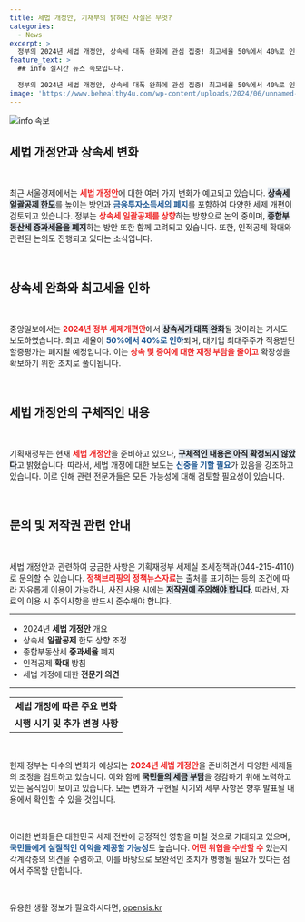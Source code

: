 ```yaml
---
title: 세법 개정안, 기재부의 밝혀진 사실은 무엇?
categories:
  - News
excerpt: >
  정부의 2024년 세법 개정안, 상속세 대폭 완화에 관심 집중! 최고세율 50%에서 40%로 인하, 다주택자 중과세 폐지 방안도 검토 중. 진짜 변화의 시작? 클릭하고 확인하세요!
feature_text: >
  ## info 실시간 뉴스 속보입니다.

  정부의 2024년 세법 개정안, 상속세 대폭 완화에 관심 집중! 최고세율 50%에서 40%로 인하, 다주택자 중과세 폐지 방안도 검토 중. 진짜 변화의 시작? 클릭하고 확인하세요!
image: 'https://www.behealthy4u.com/wp-content/uploads/2024/06/unnamed-file.png'
---
```


<p><img src="https://www.behealthy4u.com/wp-content/uploads/2024/06/unnamed-file.png" alt="info 속보" /></p>

<h2 data-ke-size="size26">세법 개정안과 상속세 변화</h2>

<p data-ke-size="size16">&nbsp;</p>

<p data-ke-size="size16">최근 서울경제에서는 <b><span style="color: #ee2323;">세법 개정안</span></b>에 대한 여러 가지 변화가 예고되고 있습니다. <b><span style="background-color: #21538527;">상속세 일괄공제 한도</span></b>를 높이는 방안과 <b><span style="color: #1a5490;">금융투자소득세의 폐지</span></b>를 포함하여 다양한 세제 개편이 검토되고 있습니다. 정부는 <b><span style="color: #ee2323;">상속세 일괄공제를 상향</span></b>하는 방향으로 논의 중이며, <b><span style="background-color: #21538527;">종합부동산세 중과세율을 폐지</span></b>하는 방안 또한 함께 고려되고 있습니다. 또한, 인적공제 확대와 관련된 논의도 진행되고 있다는 소식입니다.</p>

<p data-ke-size="size16">&nbsp;</p>

<h2 data-ke-size="size26">상속세 완화와 최고세율 인하</h2>

<p data-ke-size="size16">&nbsp;</p>

<p data-ke-size="size16">중앙일보에서는 <b><span style="color: #ee2323;">2024년 정부 세제개편안</span></b>에서 <b><span style="background-color: #21538527;">상속세가 대폭 완화</span></b>될 것이라는 기사도 보도하였습니다. 최고 세율이 <b><span style="color: #1a5490;">50%에서 40%로 인하</span></b>되며, 대기업 최대주주가 적용받던 할증평가는 폐지될 예정입니다. 이는 <b><span style="color: #ee2323;">상속 및 증여에 대한 재정 부담을 줄이고</span></b> 확장성을 확보하기 위한 조치로 풀이됩니다.</p>

<p data-ke-size="size16">&nbsp;</p>

<h2 data-ke-size="size26">세법 개정안의 구체적인 내용</h2>

<p data-ke-size="size16">&nbsp;</p>

<p data-ke-size="size16">기획재정부는 현재 <b><span style="color: #ee2323;">세법 개정안</span></b>을 준비하고 있으나, <b><span style="background-color: #21538527;">구체적인 내용은 아직 확정되지 않았다</span></b>고 밝혔습니다. 따라서, 세법 개정에 대한 보도는 <b><span style="color: #1a5490;">신중을 기할 필요</span></b>가 있음을 강조하고 있습니다. 이로 인해 관련 전문가들은 모든 가능성에 대해 검토할 필요성이 있습니다.</p>

<p data-ke-size="size16">&nbsp;</p>

<h2 data-ke-size="size26">문의 및 저작권 관련 안내</h2>

<p data-ke-size="size16">&nbsp;</p>

<p data-ke-size="size16">세법 개정안과 관련하여 궁금한 사항은 기획재정부 세제실 조세정책과(044-215-4110)로 문의할 수 있습니다. <b><span style="color: #ee2323;">정책브리핑의 정책뉴스자료</span></b>는 출처를 표기하는 등의 조건에 따라 자유롭게 이용이 가능하나, 사진 사용 시에는 <b><span style="background-color: #21538527;">저작권에 주의해야 합니다</span></b>. 따라서, 자료의 이용 시 주의사항을 반드시 준수해야 합니다.</p>

<hr>

<ul>
    <li>2024년 <b>세법 개정안</b> 개요</li>
    <li>상속세 <b>일괄공제</b> 한도 상향 조정</li>
    <li>종합부동산세 <b>중과세율</b> 폐지</li>
    <li>인적공제 <b>확대</b> 방침</li>
    <li>세법 개정에 대한 <b>전문가 의견</b></li>
</ul>

<hr>

<table style="width:100%; border-collapse: collapse;">
    <tr>
        <td style="text-align: center; height: 17px;"><b>세법 개정에 따른 주요 변화</b></td>
    </tr>
    <tr>
        <td style="text-align: center; height: 17px;"><b>시행 시기 및 추가 변경 사항</b></td>
    </tr>
</table> 

<p data-ke-size="size16">&nbsp;</p>

<p data-ke-size="size16">현재 정부는 다수의 변화가 예상되는 <b><span style="color: #ee2323;">2024년 세법 개정안</span></b>을 준비하면서 다양한 세제들의 조정을 검토하고 있습니다. 이와 함께 <b><span style="background-color: #21538527;">국민들의 세금 부담</span></b>을 경감하기 위해 노력하고 있는 움직임이 보이고 있습니다. 모든 변화가 구현될 시기와 세부 사항은 향후 발표될 내용에서 확인할 수 있을 것입니다.</p>

<p data-ke-size="size16">&nbsp;</p>

<p data-ke-size="size16">이러한 변화들은 대한민국 세제 전반에 긍정적인 영향을 미칠 것으로 기대되고 있으며, <b><span style="color: #1a5490;">국민들에게 실질적인 이익을 제공할 가능성</span></b>도 높습니다. <b><span style="color: #ee2323;">어떤 위협을 수반할 수</span></b> 있는지 각계각층의 의견을 수렴하고, 이를 바탕으로 보완적인 조치가 병행될 필요가 있다는 점에서 주목할 만합니다.</p>

<p data-ke-size="size16">&nbsp;</p>
유용한 생활 정보가 필요하시다면, <a href="https://opensis.kr" rel="dofollow">opensis.kr</a>


